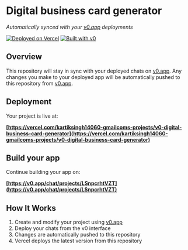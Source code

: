 # Digital business card generator

*Automatically synced with your [v0.app](https://v0.app) deployments*

[![Deployed on Vercel](https://img.shields.io/badge/Deployed%20on-Vercel-black?style=for-the-badge&logo=vercel)](https://vercel.com/kartiksingh14060-gmailcoms-projects/v0-digital-business-card-generator)
[![Built with v0](https://img.shields.io/badge/Built%20with-v0.app-black?style=for-the-badge)](https://v0.app/chat/projects/LSnpcrhtVZT)

## Overview

This repository will stay in sync with your deployed chats on [v0.app](https://v0.app).
Any changes you make to your deployed app will be automatically pushed to this repository from [v0.app](https://v0.app).

## Deployment

Your project is live at:

**[https://vercel.com/kartiksingh14060-gmailcoms-projects/v0-digital-business-card-generator](https://vercel.com/kartiksingh14060-gmailcoms-projects/v0-digital-business-card-generator)**

## Build your app

Continue building your app on:

**[https://v0.app/chat/projects/LSnpcrhtVZT](https://v0.app/chat/projects/LSnpcrhtVZT)**

## How It Works

1. Create and modify your project using [v0.app](https://v0.app)
2. Deploy your chats from the v0 interface
3. Changes are automatically pushed to this repository
4. Vercel deploys the latest version from this repository